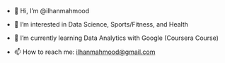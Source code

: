 - 👋 Hi, I’m @ilhanmahmood
- 👀 I’m interested in Data Science, Sports/Fitness, and Health
- 🌱 I’m currently learning Data Analytics with Google (Coursera Course) 

- 📫 How to reach me: ilhanmahmood@gmail.com

<!---
ilhanmahmood/ilhanmahmood is a ✨ special ✨ repository because its `README.md` (this file) appears on your GitHub profile.
You can click the Preview link to take a look at your changes.
--->
